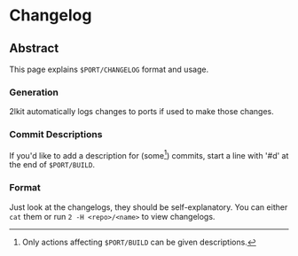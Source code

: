 # Changelog

## Abstract
This page explains `$PORT/CHANGELOG` format and usage.

### Generation
2lkit automatically logs changes to ports if used to make those changes.

### Commit Descriptions
If you'd like to add a description for (some[^1]) commits, start a line with '#d' at
the end of `$PORT/BUILD`.

### Format
Just look at the changelogs, they should be self-explanatory. You can either
`cat` them or run `2 -H <repo>/<name>` to view changelogs.

[^1]: Only actions affecting `$PORT/BUILD` can be given descriptions.
